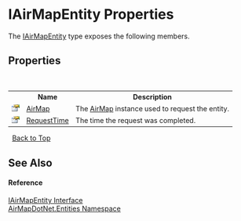 # IAirMapEntity Properties
 

The <a href="07ce1eff-3a25-eb9d-9ba0-8ee553c6364f">IAirMapEntity</a> type exposes the following members.


## Properties
&nbsp;<table><tr><th></th><th>Name</th><th>Description</th></tr><tr><td>![Public property](media/pubproperty.gif "Public property")</td><td><a href="be228503-8740-bc61-66cf-e4c36ebd34e2">AirMap</a></td><td>
The <a href="be228503-8740-bc61-66cf-e4c36ebd34e2">AirMap</a> instance used to request the entity.</td></tr><tr><td>![Public property](media/pubproperty.gif "Public property")</td><td><a href="9d54a25d-8623-bd08-84a5-481332471193">RequestTime</a></td><td>
The time the request was completed.</td></tr></table>&nbsp;
<a href="#iairmapentity-properties">Back to Top</a>

## See Also


#### Reference
<a href="07ce1eff-3a25-eb9d-9ba0-8ee553c6364f">IAirMapEntity Interface</a><br /><a href="98571a09-2783-53ee-6a50-029c1c8ea39b">AirMapDotNet.Entities Namespace</a><br />